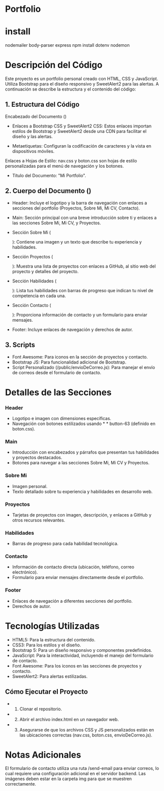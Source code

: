 # Portfolio
# install
nodemailer
body-parser
express
npm install dotenv
nodemon


# Descripción del Código
Este proyecto es un portfolio personal creado con HTML, CSS y JavaScript. Utiliza Bootstrap para el diseño responsivo y SweetAlert2 para las alertas. A continuación se describe la estructura y el contenido del código:

## 1. Estructura del Código
Encabezado del Documento (<head>)

* Enlaces a Bootstrap CSS y SweetAlert2 CSS: Estos enlaces importan estilos de Bootstrap y SweetAlert2 desde una CDN para facilitar el diseño y las alertas.

* Metaetiquetas: Configuran la codificación de caracteres y la vista en dispositivos móviles.

Enlaces a Hojas de Estilo: nav.css y boton.css son hojas de estilo personalizadas para el menú de navegación y los botones.

* Título del Documento: "Mi Portfolio".

## 2. Cuerpo del Documento (<body>)

*  Header: Incluye el logotipo y la barra de navegación con enlaces a secciones del portfolio (Proyectos, Sobre Mi, Mi CV, Contacto).

* Main: Sección principal con una breve introducción sobre ti y enlaces a las secciones Sobre Mi, Mi CV, y Proyectos.

* Sección Sobre Mi (<div class="about" id="sobreMi">): Contiene una imagen y un texto que describe tu experiencia y habilidades.

* Sección Proyectos (<section class="proyecto" id="proyectos">): Muestra una lista de proyectos con enlaces a GitHub, al sitio web del proyecto y detalles del proyecto.

* Sección Habilidades (<section class="habi">): Lista tus habilidades con barras de progreso que indican tu nivel de competencia en cada una.

* Sección Contacto (<section class="section-contacto" id="contacto">): Proporciona información de contacto y un formulario para enviar mensajes.

* Footer: Incluye enlaces de navegación y derechos de autor.


## 3. Scripts

* Font Awesome: Para iconos en la sección de proyectos y contacto.
* Bootstrap JS: Para funcionalidad adicional de Bootstrap.
* Script Personalizado (/public/envioDeCorreo.js): Para manejar el envío de correos desde el formulario de contacto.


# Detalles de las Secciones

### Header

  * Logotipo e imagen con dimensiones específicas.
  * Navegación con botones estilizados usando * * button-63 (definido en boton.css).

### Main

  * Introducción con encabezados y párrafos que presentan tus habilidades y proyectos destacados.
  * Botones para navegar a las secciones Sobre Mi, Mi CV y Proyectos.
### Sobre Mi

  * Imagen personal.
  * Texto detallado sobre tu experiencia y habilidades en desarrollo web.

### Proyectos

  * Tarjetas de proyectos con imagen, descripción, y enlaces a GitHub y otros recursos relevantes.

### Habilidades

  * Barras de progreso para cada habilidad tecnológica.

### Contacto

  * Información de contacto directa (ubicación, teléfono, correo electrónico).
  * Formulario para enviar mensajes directamente desde el portfolio.

### Footer

  * Enlaces de navegación a diferentes secciones del portfolio.
  * Derechos de autor.


# Tecnologías Utilizadas


* HTML5: Para la estructura del contenido.
* CSS3: Para los estilos y el diseño.
* Bootstrap 5: Para un diseño responsivo y componentes predefinidos.
* JavaScript: Para la interactividad, incluyendo el manejo del formulario de contacto.
* Font Awesome: Para los iconos en las secciones de proyectos y contacto.
* SweetAlert2: Para alertas estilizadas.


## Cómo Ejecutar el Proyecto
* 1. Clonar el repositorio.
* 2. Abrir el archivo index.html en un navegador web.
* 3. Asegurarse de que los archivos CSS y JS personalizados están en las ubicaciones correctas (nav.css, boton.css, envioDeCorreo.js).


# Notas Adicionales
El formulario de contacto utiliza una ruta /send-email para enviar correos, lo cual requiere una configuración adicional en el servidor backend.
Las imágenes deben estar en la carpeta img para que se muestren correctamente.